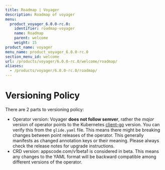 ```yaml
---
title: Roadmap | Voyager
description: Roadmap of voyager
menu:
  product_voyager_6.0.0-rc.0:
    identifier: roadmap-voyager
    name: Roadmap
    parent: welcome
    weight: 15
product_name: voyager
menu_name: product_voyager_6.0.0-rc.0
section_menu_id: welcome
url: /products/voyager/6.0.0-rc.0/welcome/roadmap/
aliases:
  - /products/voyager/6.0.0-rc.0/roadmap/
---
```


# Versioning Policy

There are 2 parts to versioning policy:

 - Operator version: Voyager __does not follow semver__, rather the _major_ version of operator points to the
Kubernetes [client-go](https://github.com/kubernetes/client-go#branches-and-tags) version. You can verify this
from the `glide.yaml` file. This means there might be breaking changes between point releases of the operator.
This generally manifests as changed annotation keys or their meaning.
Please always check the release notes for upgrade instructions.
 - CRD version: appscode.com/v1beta1 is considered in beta. This means any changes to the YAML format will be backward
compatible among different versions of the operator.
